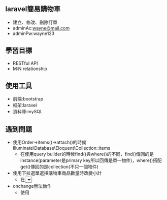 ## laravel簡易購物車
- 建立、修改、刪除訂單
- adminAc:wayne@mail.com
- adminPw:wayne123

## 學習目標
- RESTful API
- M:N relationship

## 使用工具
- 前端:bootstrap
- 框架:laravel
- 資料庫:mySQL

## 遇到問題
- 使用Order->items()->attach()的時候Illuminate\Database\Eloquent\Collection::items
    - 在使用query builder的時候find()與where()的不同，find()傳回的是instance(parameter是primary key所以回傳是單一物件)，where()搭配get()傳回的是collection(不只一個物件)
- 使用下拉選單選擇購物車商品數量時改變小計
    - 在<select>增加屬性onchange，在改變選單時觸發javascript的函式submit()
- onchange無法動作
    - 使用<script>寫DOM'change'時submit()
- 使用下拉選單選擇購物車商品數量時商品位置因創造時間先後而亂跳導致購買數量與上品id在post的時候對不上，導致購買數量錯誤
    - 在controller不使用with('items')而是使用$order->items()另外提取商品在做orderBy()固定商品位置
- component與include的差別
    - component可以主頁面的資料帶入，產生不一樣的頁面效果
- 在testing得時候Item::factory()->make()顯示id is null
    - 使用Item::factory()->create()